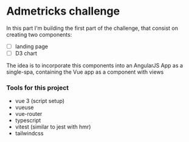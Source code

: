 # Admetricks challenge
In this part I'm building the first part of the challenge, that consist on creating two components: 
- [ ] landing page
- [ ] D3 chart

The idea is to incorporate this components into an AngularJS App as a single-spa, containing the Vue app as a component with views

### Tools for this project
- vue 3 (script setup)
- vueuse
- vue-router
- typescript
- vitest (similar to jest with hmr)
- tailwindcss

